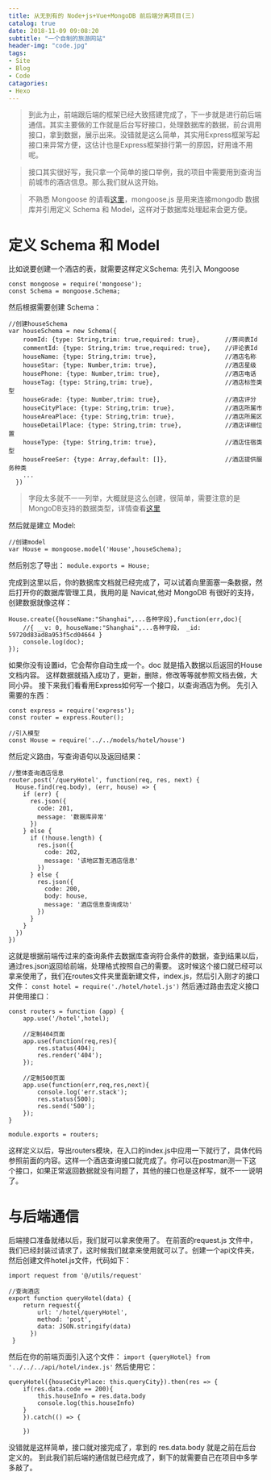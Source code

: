 ```yaml
---
title: 从无到有的 Node+js+Vue+MongoDB 前后端分离项目(三)
catalog: true
date: 2018-11-09 09:08:20
subtitle: "一个自制的旅游网站"
header-img: "code.jpg"
tags:
- Site
- Blog
- Code
catagories:
- Hexo
---
```

>到此为止，前端跟后端的框架已经大致搭建完成了，下一步就是进行前后端通信。其实主要做的工作就是后台写好接口，处理数据库的数据，前台调用接口，拿到数据，展示出来。没错就是这么简单，其实用Express框架写起接口来异常方便，这估计也是Express框架排行第一的原因，好用谁不用呢。

>接口其实很好写，我只拿一个简单的接口举例，我的项目中需要用到查询当前城市的酒店信息。那么我们就从这开始。

>不熟悉 Mongoose 的请看[这里](https://segmentfault.com/a/1190000012095054#articleHeader7)，mongoose.js 是用来连接mongodb 数据库并引用定义 Schema 和 Model，这样对于数据库处理起来会更方便。

# 定义 Schema 和 Model

比如说要创建一个酒店的表，就需要这样定义Schema:
先引入 Mongoose

```
const mongoose = require('mongoose');
const Schema = mongoose.Schema;
```

然后根据需要创建 Schema：

```
//创建houseSchema
var houseSchema = new Schema({
    roomId: {type: String,trim: true,required: true},       //房间表Id
    commentId: {type: String,trim: true,required: true},    //评论表Id
    houseName: {type: String,trim: true},                   //酒店名称
    houseStar: {type: Number,trim: true},                   //酒店星级
    housePhone: {type: Number,trim: true},                  //酒店电话
    houseTag: {type: String,trim: true},                    //酒店标签类型
    houseGrade: {type: Number,trim: true},                  //酒店评分
    houseCityPlace: {type: String,trim: true},              //酒店所属市
    houseAreaPlace: {type: String,trim: true},              //酒店所属区
    houseDetailPlace: {type: String,trim: true},            //酒店详细位置
    houseType: {type: String,trim: true},                   //酒店住宿类型
    houseFreeSer: {type: Array,default: []},                //酒店提供服务种类
    ...
  })
```

>字段太多就不一一列举，大概就是这么创建，很简单，需要注意的是MongoDB支持的数据类型，详情查看[这里](https://www.cnblogs.com/firstForEver/p/6843605.html)

然后就是建立 Model:

```
//创建model
var House = mongoose.model('House',houseSchema);
```

然后别忘了导出：
`module.exports = House;`

完成到这里以后，你的数据库文档就已经完成了，可以试着向里面塞一条数据，然后打开你的数据库管理工具，我用的是 Navicat,他对 MongoDB 有很好的支持，创建数据就像这样：

```       
House.create({houseName:"Shanghai",...各种字段},function(err,doc){
    //{ __v: 0, houseName:"Shanghai",...各种字段， _id: 59720d83ad8a953f5cd04664 }
    console.log(doc); 
});  
```

如果你没有设置id，它会帮你自动生成一个。doc 就是插入数据以后返回的House文档内容。
这样数据就插入成功了，更新，删除，修改等等就参照文档去做，大同小异。
接下来我们看看用Express如何写一个接口，以查询酒店为例。
先引入需要的东西：

```
const express = require('express');
const router = express.Router();

//引入模型
const House = require('../../models/hotel/house')
```

然后定义路由，写查询语句以及返回结果：
```
//整体查询酒店信息
router.post('/queryHotel', function(req, res, next) {
  House.find(req.body), (err, house) => {
    if (err) {
      res.json({
        code: 201,
        message: '数据库异常'
      })
    } else {
      if (!house.length) {
        res.json({
          code: 202,
          message: '该地区暂无酒店信息'
        })
      } else {
        res.json({
          code: 200,
          body: house,
          message: '酒店信息查询成功'
        })
      }
    }
  })
})
```

这就是根据前端传过来的查询条件去数据库查询符合条件的数据，查到结果以后，通过res.json返回给前端，处理格式按照自己的需要。
这时候这个接口就已经可以拿来使用了，我们在routes文件夹里面新建文件，index.js，然后引入刚才的接口文件：
`const hotel = require('./hotel/hotel.js')`
然后通过路由去定义接口并使用接口：
```
const routers = function (app) {
    app.use('/hotel',hotel);

    //定制404页面
    app.use(function(req,res){
        res.status(404);
        res.render('404');
    });

    //定制500页面
    app.use(function(err,req,res,next){
        console.log('err.stack');
        res.status(500);
        res.send('500');
    });
}

module.exports = routers;
```
这样定义以后，导出routers模块，在入口的index.js中应用一下就行了，具体代码参照前面的内容。这样一个酒店查询接口就完成了。你可以在postman测一下这个接口，如果正常返回数据就没有问题了，其他的接口也是这样写，就不一一说明了。

# 与后端通信

后端接口准备就绪以后，我们就可以拿来使用了。
在前面的request.js 文件中，我们已经封装过请求了，这时候我们就拿来使用就可以了。创建一个api文件夹，然后创建文件hotel.js文件，代码如下：

```
import request from '@/utils/request'

//查询酒店
export function queryHotel(data) { 
    return request({
        url: '/hotel/queryHotel',
        method: 'post',
        data: JSON.stringify(data)
      })
 }
 ```

然后在你的前端页面引入这个文件：
`import {queryHotel} from '../../../api/hotel/index.js'`
然后使用它：

```
queryHotel({houseCityPlace: this.queryCity}).then(res => {
    if(res.data.code == 200){
        this.houseInfo = res.data.body
        console.log(this.houseInfo)
    }
    }).catch(() => {

    })
```

没错就是这样简单，接口就对接完成了，拿到的 res.data.body 就是之前在后台定义的。
到此我们前后端的通信就已经完成了，剩下的就需要自己在项目中多学多敲了。